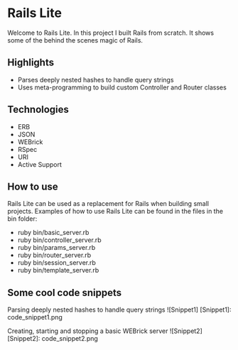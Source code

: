 # Rails Lite
Welcome to Rails Lite. In this project I built Rails from scratch. It shows some of the behind the scenes magic of Rails.

## Highlights
- Parses deeply nested hashes to handle query strings
- Uses meta-programming to build custom Controller and Router classes

## Technologies
- ERB
- JSON
- WEBrick
- RSpec
- URI
- Active Support

## How to use
Rails Lite can be used as a replacement for Rails when building small projects. Examples of how to use Rails Lite can be found in the files in the bin folder:
- ruby bin/basic_server.rb
- ruby bin/controller_server.rb
- ruby bin/params_server.rb
- ruby bin/router_server.rb
- ruby bin/session_server.rb
- ruby bin/template_server.rb

## Some cool code snippets

Parsing deeply nested hashes to handle query strings
![Snippet1]
[Snippet1]: code_snippet1.png


Creating, starting and stopping a basic WEBrick server
![Snippet2]
[Snippet2]: code_snippet2.png
